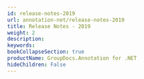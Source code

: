 ```yaml
---
id: release-notes-2019
url: annotation-net/release-notes-2019
title: Release Notes - 2019
weight: 2
description: 
keywords: 
bookCollapseSection: true
productName: GroupDocs.Annotation for .NET
hideChildren: False
---
```

